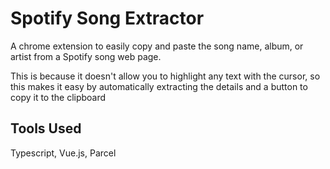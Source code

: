 # Spotify Song Extractor

A chrome extension to easily copy and paste the song name, album, or artist from a Spotify song web page.

This is because it doesn't allow you to highlight any text with the cursor, so this makes it easy by automatically extracting the details and a button to copy it to the clipboard

## Tools Used

Typescript, Vue.js, Parcel


